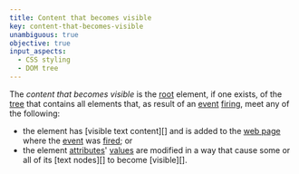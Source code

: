 ```yaml
---
title: Content that becomes visible
key: content-that-becomes-visible
unambiguous: true
objective: true
input_aspects:
  - CSS styling
  - DOM tree
---
```


The _content that becomes visible_ is the [root][] element, if one exists, of the [tree][] that contains all elements that, as result of an [event][] [firing][], meet any of the following:

- the element has [visible text content][] and is added to the [web page][] where the [event][] was [fired][firing]; or
- the element [attributes][]' [values][] are modified in a way that cause some or all of its [text nodes][] to become [visible][].

[attributes]: https://dom.spec.whatwg.org/#concept-attribute 'Definition of attribute'
[event]: https://dom.spec.whatwg.org/#concept-event 'Definition of event'
[firing]: https://dom.spec.whatwg.org/#concept-event-fire 'Definition of event firing'
[root]: https://dom.spec.whatwg.org/#concept-tree-root 'Definition of root'
[tree]: https://dom.spec.whatwg.org/#concept-tree 'Definition of tree'
[values]: https://dom.spec.whatwg.org/#concept-attribute-value 'Definition of attribute value'
[web page]: #web-page-html 'Definition of web page'